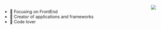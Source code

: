 

<img align="right" src="https://github-readme-stats.vercel.app/api?username=luoguoxiong&show_icons=true&icon_color=CE1D2D&text_color=718096&bg_color=ffffff&hide_title=true" /> 

- :orange_book: Focusing on FrontEnd
- :hammer: Creator of applications and frameworks
- :meat_on_bone: Code lover

